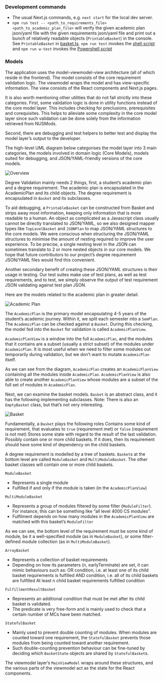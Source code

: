 ### Development commands
- The usual Next.js commands, e.g. `next start` for the local dev server.
- `npm run test -- <path_to_requirements_file> <path_to_academic_plan_file>` will verify the given academic plan json/yaml file with the given requirements json/yaml file and print out a bunch of relatively readable objects (`PrintableBasket`) in the console. See `PrintableBasket` in [basket.ts](..src/models/basket.ts).
  `npm run test` invokes the [shell script](../scripts/test/test.sh)
  and `npm run w-test` invokes the [Powershell script](../scripts/test/Test.ps1)

### Models

[//]: # "This is copied over from our report. Can be made more concise in some areas and more detailed in others."

The application uses the model-viewmodel-view architecture (all of which reside in the frontend).
The model consists of the core requirement validation logic.
The viewmodel wraps the model and has view-specific information.
The view consists of the React components and Next.js pages.

It is also worth mentioning other utilities that do not fall strictly into these categories.
First, some validation logic is done in utility functions instead of the core model layer. This includes checking for preclusions, prerequisites and corequisites. This helps to alleviate some complexity in the core model layer since such validation can be done solely from the information retrieved from NUSMods.

Second, there are debugging and test helpers to better test and display the model layer’s output to the developer.

The high-level UML diagram below categorises the model layer into 3 main categories, the models involved in domain logic (Core Models), models suited for debugging, and JSON/YAML-friendly versions of the core models.

![Overview](./overview.png)

Degree Validation mainly needs 2 things, first, a student’s academic plan and a degree requirement. The academic plan is encapsulated in the AcademicPlan and its child objects. The degree requirement is encapsulated in `Basket` and its subclasses.

To aid debugging, a `PrintableBasket` can be constructed from Basket and strips away most information, keeping only information that is more readable to a human. An object as complicated as a Javascript class usually cannot be directly translated to JSON/YAML, so we also designed mapper types like `TopLevelBasket` and `JSONPlan` to map JSON/YAML structures to the core models.
We were conscious when structuring the JSON/YAML structures to minimise the amount of nesting required to improve the user experience. To be precise, a single nesting level in the JSON can sometimes translate to 2 or more nested objects in our core models. We hope that future contributors to our project’s degree requirement JSON/YAML files would find this convenient.

Another secondary benefit of creating these JSON/YAML structures is their usage in testing. Our test suites make use of test plans, as well as test requirements, and to test, we simply observe the output of test requirement JSON validating against test plan JSON.

Here are the models related to the academic plan in greater detail.

![Academic Plan](./plan.png)

The `AcademicPlan` is the primary model encapsulating 4-5 years of the student’s academic journey. Within it, we split each semester into a `SemPlan`. The `AcademicPlan` can be checked against a `Basket`. During this checking, the model fed into the `Basket` for validation is called `AcademicPlanView`.

`AcademicPlanView` is a window into the full `AcademicPlan`, and the modules that it contains are a subset (usually a strict subset) of the modules under `AcademicPlan`. It is most useful when we need to filter some modules out temporarily during validation, but we don’t want to mutate `AcademicPlan` itself.

As we can see from the diagram, `AcademicPlan` creates an `AcademicPlanView` containing all the modules inside `AcademicPlan`. `AcademicPlanView` is also able to create another `AcademicPlanView` whose modules are a subset of the full set of modules in `AcademicPlan`.

Next, we can examine the basket models. `Basket` is an abstract class, and it has the following implementing subclasses.
Note: There is also an `EmptyBasket` class, but that’s not very interesting.

![Basket](./basket.png)

Fundamentally, a `Basket` plays the following roles
Contains some kind of requirement, that evaluates to `true` (requirement met) or `false` (requirement is not met)
Stores some state with regard to the result of the last validation.
Possibly contain one or more child baskets. If it does, then its requirement should have some kind of dependency on the child baskets.

A degree requirement is modelled by a tree of baskets. `Basket`s at the bottom level are called `ModuleBasket` and `MultiModuleBasket`. The other basket classes will contain one or more child baskets.

`ModuleBasket`
- Represents a single module
- Fulfilled if and only if the module is taken (in the `AcademicPlanView`)

`MultiModuleBasket`
- Represents a group of modules filtered by some filter (`ModuleFilter`). For instance, this can be something like “all level 4000 CS modules”.
- Fulfilment depends on how many modules in the `AcademicPlanView` are matched with this basket’s `ModuleFilter`

As we can see, the bottom level of the requirement must be some kind of module, be it a well-specified module (as in `ModuleBasket`), or some filter-defined module collection (as in `MultiModuleBasket`).

`ArrayBasket`
- Represents a collection of basket requirements
- Depending on how its parameters (n, earlyTerminate) are set, it can mimic behaviours such as:
OR condition, i.e. at least one of its child basket requirements is fulfilled
AND condition, i.e. all of its child baskets are fulfilled
At least n child basket requirements fulfilled condition

`FulfillmentResultBasket`
- Represents an additional condition that must be met after its child basket is validated.
- The predicate is very free-form and is mainly used to check that a certain number of MCs have been matched.

`StatefulBasket`
- Mainly used to prevent double counting of modules. When modules are counted toward one requirement, the `StatefulBasket` prevents those modules from being counted toward another requirement.
- Such double-counting prevention behaviour can be fine-tuned by deciding which `BasketState` objects are shared by `StatefulBasket`s.

The viewmodel layer’s `MainViewModel` wraps around these structures, and the various parts of the viewmodel act as the state for the React components.

